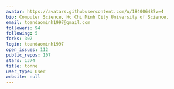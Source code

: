 ```yaml
---
avatar: https://avatars.githubusercontent.com/u/18400648?v=4
bio: Computer Science, Ho Chi Minh City University of Science.
email: toandaominh1997@gmail.com
followers: 94
following: 5
forks: 307
login: toandaominh1997
open_issues: 112
public_repos: 107
stars: 1374
title: tonne
user_type: User
website: null
---
```

